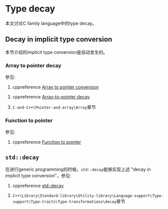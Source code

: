 # Type decay

本文讨论C family language中的type decay。

## Decay in implicit type conversion

本节介绍的implicit type conversion是自动发生的。

### Array to pointer decay

参见: 

1) cppreference [Array to pointer conversion](https://en.cppreference.com/w/cpp/language/implicit_conversion#Array_to_pointer_conversion)

2) cppreference [Array-to-pointer decay](https://en.cppreference.com/w/cpp/language/array#Array-to-pointer_decay)

3) `C-and-C++\Pointer-and-array\Array`章节

### Function to pointer

参见:

1) cppreference [Function to pointer](https://en.cppreference.com/w/cpp/language/implicit_conversion#Function_to_pointer)

## `std::decay`

在进行generic programming的时候，`std::decay`能够实现上述 "decay in implicit type conversion"，参见:

1) cppreference [std::decay](https://en.cppreference.com/w/cpp/types/decay)

2) `C++\Library\Standard-library\Utility-library\Language-support\Type-support\Type-traits\Type-transformations\decay`章节